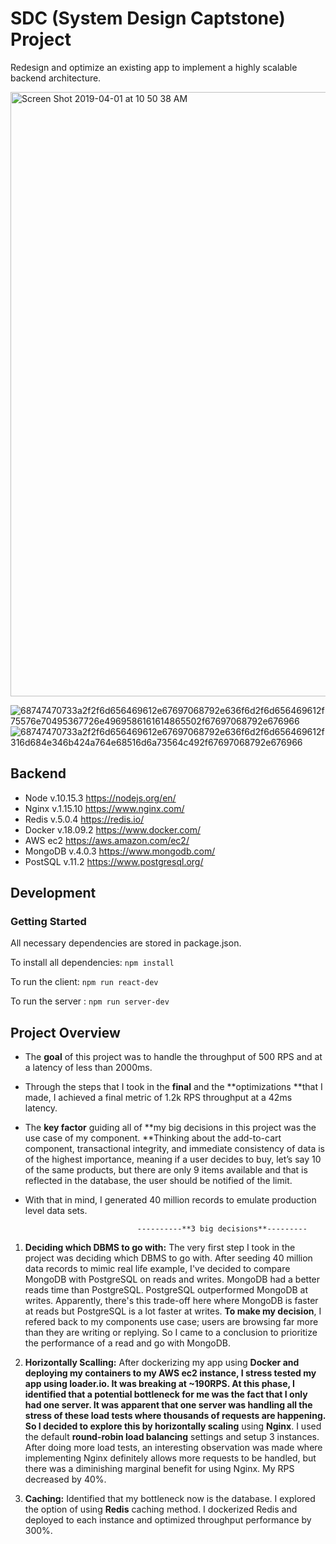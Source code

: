 # SDC (System Design Captstone) Project


Redesign and optimize an existing app to implement a highly scalable backend architecture.

<img width="967" alt="Screen Shot 2019-04-01 at 10 50 38 AM" src="https://user-images.githubusercontent.com/43450544/55337112-1199bd00-546c-11e9-8b33-e8346b1052ac.png">


![68747470733a2f2f6d656469612e67697068792e636f6d2f6d656469612f75576e70495367726e4969586161614865502f67697068792e676966](https://user-images.githubusercontent.com/43450544/55968816-be352500-5c4a-11e9-9b98-3c346e056015.gif)
![68747470733a2f2f6d656469612e67697068792e636f6d2f6d656469612f316d684e346b424a764e68516d6a73564c492f67697068792e676966](https://user-images.githubusercontent.com/43450544/55968817-becdbb80-5c4a-11e9-8449-a7db9e738a66.gif)


## Backend


- Node v.10.15.3 <https://nodejs.org/en/>
- Nginx v.1.15.10 <https://www.nginx.com/>
- Redis v.5.0.4 <https://redis.io/>
- Docker v.18.09.2 <https://www.docker.com/>
- AWS ec2 <https://aws.amazon.com/ec2/>
- MongoDB v.4.0.3 <https://www.mongodb.com/>
- PostSQL v.11.2 <https://www.postgresql.org/>


## Development

### Getting Started
All necessary dependencies are stored in package.json. 

To install all dependencies:
`npm install`  

To run the client:
`npm run react-dev`

To run the server :
`npm run server-dev`



## Project Overview



- The **goal** of this project was to handle the throughput of 500 RPS and at a latency of less than 2000ms. 
- Through the steps that I took in the **final** and the **optimizations **that I made, I achieved a final metric of 1.2k RPS throughput at a 42ms latency. 
- The **key factor** guiding all of **my big decisions in this project was the use case of my component. **Thinking about the add-to-cart component, transactional integrity, and immediate consistency of data is of the highest importance, meaning if a user decides to buy, let’s say 10 of the same products, but there are only 9 items available and that is reflected in the database, the user should be notified of the limit.
- With that in mind, I generated 40 million records to emulate production level data sets.

                               ----------**3 big decisions**---------
1. **Deciding which DBMS to go with:** The very first step I took in the project was deciding which DBMS to go with. After seeding 40 million data records to mimic real life example, I've decided to compare MongoDB with PostgreSQL on reads and writes. MongoDB had a better reads time than PostgreSQL. PostgreSQL outperformed MongoDB at writes. Apparently, there's this trade-off here where MongoDB is faster at reads but PostgreSQL is a lot faster at writes. **To make my decision**, I refered back to my components use case; users are browsing far more than they are writing or replying. So I came to a conclusion to prioritize the performance of a read and go with MongoDB.

2. **Horizontally Scalling:** After dockerizing my app using **Docker **and deploying my containers to my **AWS ec2** instance, I stress tested my app using **loader.io**. It was breaking at ~190RPS. At this phase, I identified that a potential bottleneck for me was the fact that I only had one server. It was apparent that one server was handling all the stress of these load tests where thousands of requests are happening. So I decided to explore this by** horizontally scaling** using **Nginx**. I used the default **round-robin load balancing** settings and setup 3 instances. After doing more load tests, an interesting observation was made where implementing Nginx definitely allows more requests to be handled, but there was a diminishing marginal benefit for using Nginx. My RPS decreased by 40%.

3. **Caching:** Identified that my bottleneck now is the database. I explored the option of using **Redis** caching method. I dockerized Redis and deployed to each instance and optimized throughput performance by 300%. 



